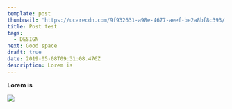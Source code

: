 ```yaml
---
template: post
thumbnail: 'https://ucarecdn.com/9f932631-a98e-4677-aeef-be2a8bf8c393/'
title: Post test
tags:
  - DESIGN
next: Good space
draft: true
date: 2019-05-08T09:31:08.476Z
description: Lorem is
---
```

**Lorem is**

![](https://ucarecdn.com/f72d2f04-0ef8-48fc-ab5c-8dcc06d2e89d/)
